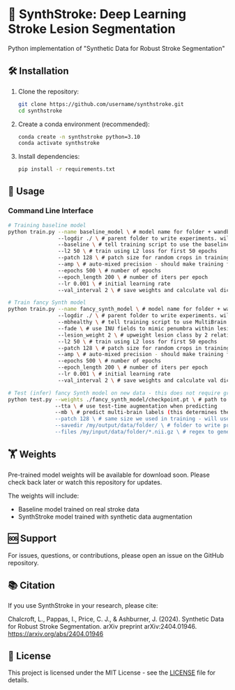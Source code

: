 # 🧠 SynthStroke: Deep Learning Stroke Lesion Segmentation

Python implementation of "Synthetic Data for Robust Stroke Segmentation"

## 🛠️ Installation

1. Clone the repository:
   ```bash
   git clone https://github.com/username/synthstroke.git
   cd synthstroke
   ```

2. Create a conda environment (recommended):
   ```bash
   conda create -n synthstroke python=3.10
   conda activate synthstroke
   ```

3. Install dependencies:
   ```bash
   pip install -r requirements.txt
   ```

## 🚀 Usage

### Command Line Interface
```bash
# Training baseline model
python train.py --name baseline_model \ # model name for folder + wandb
                --logdir ./ \ # parent folder to write experiments. will create new folder {logdir}/{name}/
                --baseline \ # tell training script to use the baseline dataloader (i.e. real images)
                --l2 50 \ # train using L2 loss for first 50 epochs
                --patch 128 \ # patch size for random crops in training
                --amp \ # auto-mixed precision - should make training faster + allow larger batch size
                --epochs 500 \ # number of epochs
                --epoch_length 200 \ # number of iters per epoch
                --lr 0.001 \ # initial learning rate
                --val_interval 2 \ # save weights and calculate val dice every 2 epochs

# Train fancy Synth model
python train.py --name fancy_synth_model \ # model name for folder + wandb
                --logdir ./ \ # parent folder to write experiments. will create new folder {logdir}/{name}/
                --mbhealthy \ # tell training script to use MultiBrain healthy labels
                --fade \ # use INU fields to mimic penumbra within lesion masks
                --lesion_weight 2 \ # upweight lesion class by 2 relative to healthy tissue in seg loss
                --l2 50 \ # train using L2 loss for first 50 epochs
                --patch 128 \ # patch size for random crops in training
                --amp \ # auto-mixed precision - should make training faster + allow larger batch size
                --epochs 500 \ # number of epochs
                --epoch_length 200 \ # number of iters per epoch
                --lr 0.001 \ # initial learning rate
                --val_interval 2 \ # save weights and calculate val dice every 2 epochs

# Test (infer) fancy Synth model on new data - this does not require ground truth data
python test.py --weights ./fancy_synth_model/checkpoint.pt \ # path to our model trained in previous script
               --tta \ # use test-time augmentation when predicting
               --mb \ # predict multi-brain labels (this determines the out channels in the model so please set this if used in training, even if you don't want healthy labels)
               --patch 128 \ # same size we used in training - will use Sliding Window Inferer
               --savedir /my/output/data/folder/ \ # folder to write predictions to
               --files /my/input/data/folder/*.nii.gz \ # regex to generate list of files. can also be a path to a .txt containing a single column of file paths
```

## 🏋️ Weights

Pre-trained model weights will be available for download soon. Please check back later or watch this repository for updates.

The weights will include:
- Baseline model trained on real stroke data
- SynthStroke model trained with synthetic data augmentation

## 🆘 Support

For issues, questions, or contributions, please open an issue on the GitHub repository.

## 📚 Citation

If you use SynthStroke in your research, please cite:

Chalcroft, L., Pappas, I., Price, C. J., & Ashburner, J. (2024). Synthetic Data for Robust Stroke Segmentation. arXiv preprint arXiv:2404.01946. https://arxiv.org/abs/2404.01946

## 📜 License

This project is licensed under the MIT License - see the [LICENSE](LICENSE) file for details.
